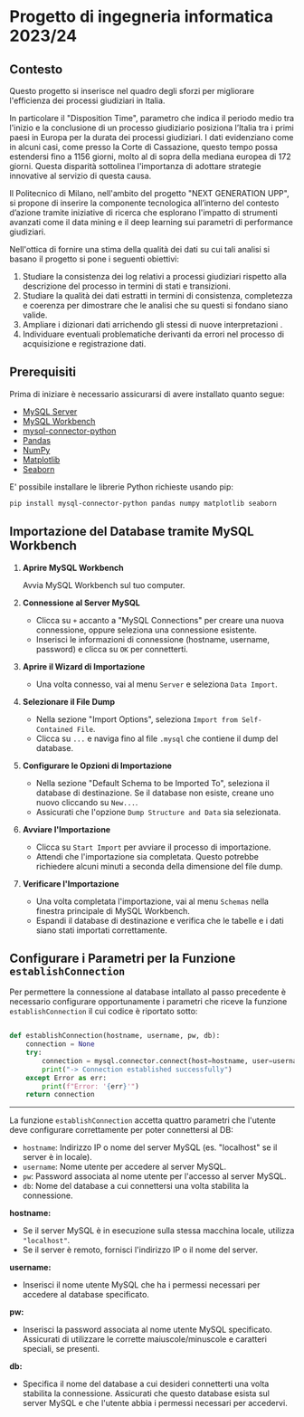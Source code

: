 
# Progetto di ingegneria informatica 2023/24 

## Contesto
Questo progetto si inserisce nel quadro degli sforzi per migliorare l'efficienza dei processi giudiziari in Italia.

In particolare il "Disposition Time", parametro che indica il periodo medio tra l'inizio e la conclusione di un processo giudiziario posiziona l’Italia tra i primi paesi in Europa per la durata dei processi giudiziari.
I dati evidenziano come in alcuni casi, come presso la Corte di Cassazione, questo tempo possa estendersi fino a 1156 giorni, molto al di sopra della mediana europea di 172 giorni. Questa disparità sottolinea l'importanza di adottare strategie innovative al servizio di questa causa.

Il Politecnico di Milano, nell'ambito del progetto "NEXT GENERATION UPP", si propone di inserire la componente tecnologica all’interno del contesto d’azione tramite iniziative di ricerca che esplorano l'impatto di strumenti avanzati come il data mining e il deep learning sui parametri di performance giudiziari. 

Nell'ottica di fornire una stima della qualità dei dati su cui tali analisi si basano il progetto si pone i seguenti obiettivi:
1. Studiare la consistenza dei log relativi a processi giudiziari rispetto alla descrizione del processo in termini di stati e transizioni.
2. Studiare la qualità dei dati estratti in termini di consistenza, completezza e coerenza per dimostrare che le analisi che su questi si fondano siano valide.
3. Ampliare i dizionari dati arrichendo gli stessi di nuove interpretazioni .
4. Individuare eventuali problematiche derivanti da errori nel processo di acquisizione e registrazione dati.


## Prerequisiti

Prima di iniziare è necessario assicurarsi di avere installato quanto segue:
- [MySQL Server](https://dev.mysql.com/downloads/mysql/)
- [MySQL Workbench](https://dev.mysql.com/downloads/workbench/)
- [mysql-connector-python](https://pypi.org/project/mysql-connector-python/)
- [Pandas](https://pandas.pydata.org/)
- [NumPy](https://numpy.org/)
- [Matplotlib](https://matplotlib.org/)
- [Seaborn](https://seaborn.pydata.org/)


E' possibile installare le librerie Python richieste usando pip:
```bash
pip install mysql-connector-python pandas numpy matplotlib seaborn
```

## Importazione del Database tramite MySQL Workbench

1. **Aprire MySQL Workbench**

   Avvia MySQL Workbench sul tuo computer.

2. **Connessione al Server MySQL**

   - Clicca su `+` accanto a "MySQL Connections" per creare una nuova connessione, oppure seleziona una connessione esistente.
   - Inserisci le informazioni di connessione (hostname, username, password) e clicca su `OK` per connetterti.

3. **Aprire il Wizard di Importazione**

   - Una volta connesso, vai al menu `Server` e seleziona `Data Import`.
   
4. **Selezionare il File Dump**

   - Nella sezione "Import Options", seleziona `Import from Self-Contained File`.
   - Clicca su `...` e naviga fino al file `.mysql` che contiene il dump del database.
   
5. **Configurare le Opzioni di Importazione**

   - Nella sezione "Default Schema to be Imported To", seleziona il database di destinazione. Se il database non esiste, creane uno nuovo cliccando su `New...`.
   - Assicurati che l'opzione `Dump Structure and Data` sia selezionata.
   
6. **Avviare l'Importazione**

   - Clicca su `Start Import` per avviare il processo di importazione.
   - Attendi che l'importazione sia completata. Questo potrebbe richiedere alcuni minuti a seconda della dimensione del file dump.

7. **Verificare l'Importazione**

   - Una volta completata l'importazione, vai al menu `Schemas` nella finestra principale di MySQL Workbench.
   - Espandi il database di destinazione e verifica che le tabelle e i dati siano stati importati correttamente.


## Configurare i Parametri per la Funzione `establishConnection`

Per permettere la connessione al database intallato al passo precedente è necessario configurare opportunamente i parametri che riceve la funzione `establishConnection` il cui codice è riportato sotto:

```python

def establishConnection(hostname, username, pw, db):
    connection = None
    try:
        connection = mysql.connector.connect(host=hostname, user=username, passwd=pw, database=db)
        print("-> Connection established successfully")
    except Error as err:
        print(f"Error: '{err}'")
    return connection
```
---

La funzione `establishConnection` accetta quattro parametri che l'utente deve configurare correttamente per poter connettersi al DB:

- `hostname`: Indirizzo IP o nome del server MySQL (es. "localhost" se il server è in locale).
- `username`: Nome utente per accedere al server MySQL.
- `pw`: Password associata al nome utente per l'accesso al server MySQL.
- `db`: Nome del database a cui connettersi una volta stabilita la connessione.


**hostname:**
- Se il server MySQL è in esecuzione sulla stessa macchina locale, utilizza `"localhost"`.
- Se il server è remoto, fornisci l'indirizzo IP o il nome del server.

**username:**
- Inserisci il nome utente MySQL che ha i permessi necessari per accedere al database specificato.

**pw:**
- Inserisci la password associata al nome utente MySQL specificato. Assicurati di utilizzare le corrette maiuscole/minuscole e caratteri speciali, se presenti.

**db:**
- Specifica il nome del database a cui desideri connetterti una volta stabilita la connessione. Assicurati che questo database esista sul server MySQL e che l'utente abbia i permessi necessari per accedervi.

